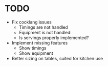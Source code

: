 # TODO

 * Fix cooklang issues
   * Timings are not handled
   * Equipment is not handled
   * Is servings properly implemented?
 * Implement missing features
   * Show timings
   * Show equipment
 * Better sizing on tables, suited for kitchen use
